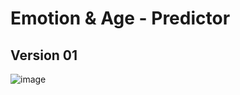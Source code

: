 # Emotion & Age - Predictor

## Version 01 
![image](https://user-images.githubusercontent.com/113903549/227732426-778224e9-3eff-4603-b9b0-e03f54058747.png)
